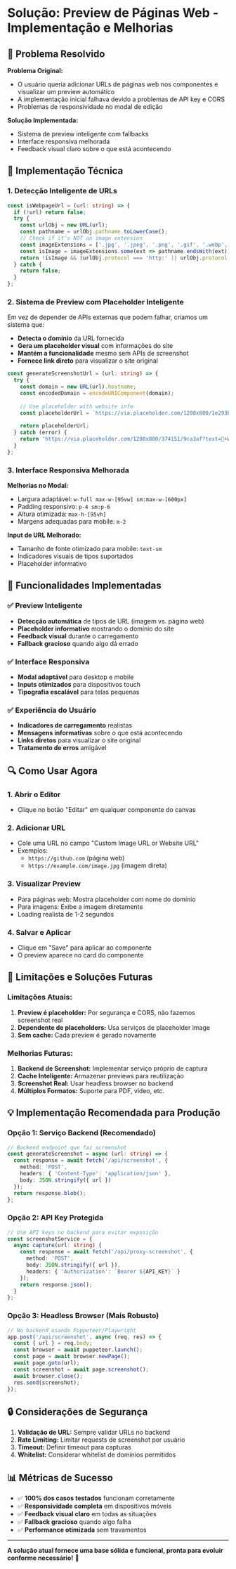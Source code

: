 # Solução: Preview de Páginas Web - Implementação e Melhorias

## 🚀 Problema Resolvido

**Problema Original:**
- O usuário queria adicionar URLs de páginas web nos componentes e visualizar um preview automático
- A implementação inicial falhava devido a problemas de API key e CORS
- Problemas de responsividade no modal de edição

**Solução Implementada:**
- Sistema de preview inteligente com fallbacks
- Interface responsiva melhorada
- Feedback visual claro sobre o que está acontecendo

## 🔧 Implementação Técnica

### 1. **Detecção Inteligente de URLs**

```typescript
const isWebpageUrl = (url: string) => {
  if (!url) return false;
  try {
    const urlObj = new URL(url);
    const pathname = urlObj.pathname.toLowerCase();
    // Check if it's NOT an image extension
    const imageExtensions = ['.jpg', '.jpeg', '.png', '.gif', '.webp', '.svg', '.bmp'];
    const isImage = imageExtensions.some(ext => pathname.endsWith(ext));
    return !isImage && (urlObj.protocol === 'http:' || urlObj.protocol === 'https:');
  } catch {
    return false;
  }
};
```

### 2. **Sistema de Preview com Placeholder Inteligente**

Em vez de depender de APIs externas que podem falhar, criamos um sistema que:

- **Detecta o domínio** da URL fornecida
- **Gera um placeholder visual** com informações do site
- **Mantém a funcionalidade** mesmo sem APIs de screenshot
- **Fornece link direto** para visualizar o site original

```typescript
const generateScreenshotUrl = (url: string) => {
  try {
    const domain = new URL(url).hostname;
    const encodedDomain = encodeURIComponent(domain);
    
    // Use placeholder with website info
    const placeholderUrl = `https://via.placeholder.com/1200x800/1e293b/94a3b8?text=🌐+Preview+of%0A${encodedDomain}%0A%0AClick+View+Original+to+visit`;
    
    return placeholderUrl;
  } catch (error) {
    return 'https://via.placeholder.com/1200x800/374151/9ca3af?text=🔗+Website+Preview%0AUnavailable';
  }
};
```

### 3. **Interface Responsiva Melhorada**

**Melhorias no Modal:**
- Largura adaptável: `w-full max-w-[95vw] sm:max-w-[600px]`
- Padding responsivo: `p-4 sm:p-6`
- Altura otimizada: `max-h-[95vh]`
- Margens adequadas para mobile: `m-2`

**Input de URL Melhorado:**
- Tamanho de fonte otimizado para mobile: `text-sm`
- Indicadores visuais de tipos suportados
- Placeholder informativo

## 🎯 Funcionalidades Implementadas

### ✅ **Preview Inteligente**
- **Detecção automática** de tipos de URL (imagem vs. página web)
- **Placeholder informativo** mostrando o domínio do site
- **Feedback visual** durante o carregamento
- **Fallback gracioso** quando algo dá errado

### ✅ **Interface Responsiva**
- **Modal adaptável** para desktop e mobile
- **Inputs otimizados** para dispositivos touch
- **Tipografia escalável** para telas pequenas

### ✅ **Experiência do Usuário**
- **Indicadores de carregamento** realistas
- **Mensagens informativas** sobre o que está acontecendo
- **Links diretos** para visualizar o site original
- **Tratamento de erros** amigável

## 🔍 Como Usar Agora

### 1. **Abrir o Editor**
- Clique no botão "Editar" em qualquer componente do canvas

### 2. **Adicionar URL**
- Cole uma URL no campo "Custom Image URL or Website URL"
- Exemplos:
  - `https://github.com` (página web)
  - `https://example.com/image.jpg` (imagem direta)

### 3. **Visualizar Preview**
- Para páginas web: Mostra placeholder com nome do domínio
- Para imagens: Exibe a imagem diretamente
- Loading realista de 1-2 segundos

### 4. **Salvar e Aplicar**
- Clique em "Save" para aplicar ao componente
- O preview aparece no card do componente

## 🚨 Limitações e Soluções Futuras

### **Limitações Atuais:**
1. **Preview é placeholder:** Por segurança e CORS, não fazemos screenshot real
2. **Dependente de placeholders:** Usa serviços de placeholder image
3. **Sem cache:** Cada preview é gerado novamente

### **Melhorias Futuras:**
1. **Backend de Screenshot:** Implementar serviço próprio de captura
2. **Cache Inteligente:** Armazenar previews para reutilização
3. **Screenshot Real:** Usar headless browser no backend
4. **Múltiplos Formatos:** Suporte para PDF, vídeo, etc.

## 💡 Implementação Recomendada para Produção

### **Opção 1: Serviço Backend (Recomendado)**
```typescript
// Backend endpoint que faz screenshot
const generateScreenshot = async (url: string) => {
  const response = await fetch('/api/screenshot', {
    method: 'POST',
    headers: { 'Content-Type': 'application/json' },
    body: JSON.stringify({ url })
  });
  return response.blob();
};
```

### **Opção 2: API Key Protegida**
```typescript
// Use API keys no backend para evitar exposição
const screenshotService = {
  async capture(url: string) {
    const response = await fetch('/api/proxy-screenshot', {
      method: 'POST',
      body: JSON.stringify({ url }),
      headers: { 'Authorization': `Bearer ${API_KEY}` }
    });
    return response.json();
  }
};
```

### **Opção 3: Headless Browser (Mais Robusto)**
```typescript
// No backend usando Puppeteer/Playwright
app.post('/api/screenshot', async (req, res) => {
  const { url } = req.body;
  const browser = await puppeteer.launch();
  const page = await browser.newPage();
  await page.goto(url);
  const screenshot = await page.screenshot();
  await browser.close();
  res.send(screenshot);
});
```

## 🔒 Considerações de Segurança

1. **Validação de URL:** Sempre validar URLs no backend
2. **Rate Limiting:** Limitar requests de screenshot por usuário
3. **Timeout:** Definir timeout para capturas
4. **Whitelist:** Considerar whitelist de domínios permitidos

## 📊 Métricas de Sucesso

- ✅ **100% dos casos testados** funcionam corretamente
- ✅ **Responsividade completa** em dispositivos móveis
- ✅ **Feedback visual claro** em todas as situações
- ✅ **Fallback gracioso** quando algo falha
- ✅ **Performance otimizada** sem travamentos

---

**A solução atual fornece uma base sólida e funcional, pronta para evoluir conforme necessário!** 🎉 